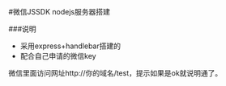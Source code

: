 #微信JSSDK nodejs服务器搭建

###说明

+ 采用express+handlebar搭建的
+ 配合自己申请的微信key



微信里面访问网址http://你的域名/test，提示如果是ok就说明通了。
